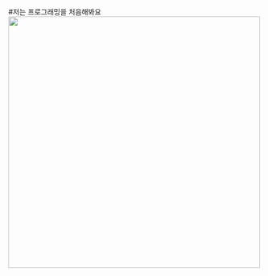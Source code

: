 #저는 프로그래밍을 처음해봐요
<img src = " wis://encrypted-tbn0.gstatic.com/images?q=tbn:ANd9GcTxvbiMsZkspFWDC1MrcRN15nV6M8rsZ1fFxVTgN3UZJpr-b7nWzAdeIwh" width="500">


